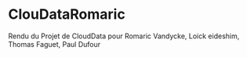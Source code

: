 # ClouDataRomaric
Rendu du Projet de CloudData pour Romaric Vandycke, Loick eideshim, Thomas Faguet, Paul Dufour
